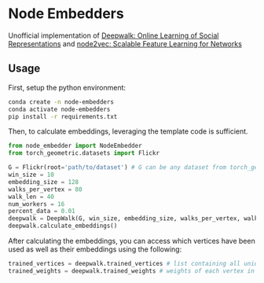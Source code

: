 # Node Embedders

Unofficial implementation of [Deepwalk: Online Learning of Social Representations](https://arxiv.org/pdf/1403.6652.pdf) and [node2vec: Scalable Feature Learning for Networks](https://arxiv.org/pdf/1607.00653.pdf)


## Usage

First, setup the python environment:

```bash
conda create -n node-embedders
conda activate node-embedders
pip install -r requirements.txt
```

Then, to calculate embeddings, leveraging the template code is sufficient.

```python
from node_embedder import NodeEmbedder 
from torch_geometric.datasets import Flickr

G = Flickr(root='path/to/dataset') # G can be any dataset from torch_geometric.datasets
win_size = 10
embedding_size = 128 
walks_per_vertex = 80
walk_len = 40
num_workers = 16
percent_data = 0.01
deepwalk = DeepWalk(G, win_size, embedding_size, walks_per_vertex, walk_len, num_workers, percent_data)
deepwalk.calculate_embeddings()
```

After calculating the embeddings, you can access which vertices have been used as well as their embeddings using the following:

```python
trained_vertices = deepwalk.trained_vertices # list containing all unique vertices seen in training (in order of node index.) 
trained_weights = deepwalk.trained_weights # weights of each vertex in trained_vertices (in same order of trained_vertices.)
```

